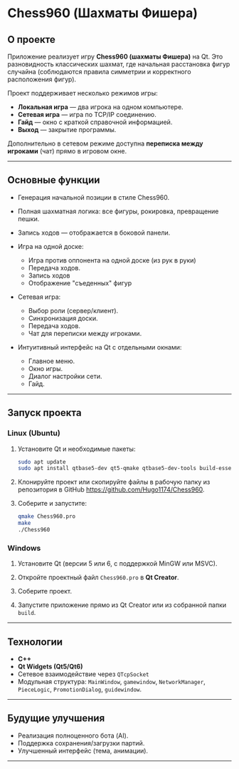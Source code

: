 # Chess960 (Шахматы Фишера)

## О проекте

Приложение реализует игру **Chess960 (шахматы Фишера)** на Qt. Это разновидность классических шахмат, где начальная расстановка фигур случайна (соблюдаются правила симметрии и корректного расположения фигур).

Проект поддерживает несколько режимов игры:

* **Локальная игра** — два игрока на одном компьютере.
* **Сетевая игра** — игра по TCP/IP соединению.
* **Гайд** — окно с краткой справочной информацией.
* **Выход** — закрытие программы.

Дополнительно в сетевом режиме доступна **переписка между игроками** (чат) прямо в игровом окне.

---

## Основные функции

*  Генерация начальной позиции в стиле Chess960.
*  Полная шахматная логика: все фигуры, рокировка, превращение пешки.
*  Запись ходов — отображается в боковой панели.
* Игра на одной доске:

  * Игра против оппонента на одной доске (из рук в руки)
  * Передача ходов.
  * Запись ходов    
  * Отображение "съеденных" фигур

* Сетевая игра:

  * Выбор роли (сервер/клиент).
  * Синхронизация доски.
  * Передача ходов.
  * Чат для переписки между игроками.
* Интуитивный интерфейс на Qt с отдельными окнами:

  * Главное меню.
  * Окно игры.
  * Диалог настройки сети.
  * Гайд.

---

## Запуск проекта

### Linux (Ubuntu)

1. Установите Qt и необходимые пакеты:

   ```bash
   sudo apt update
   sudo apt install qtbase5-dev qt5-qmake qtbase5-dev-tools build-essential
   ```

2. Клонируйте проект или скопируйте файлы в рабочую папку из репозитория в GitHub 
https://github.com/Hugo1174/Chess960.

3. Соберите и запустите:

   ```bash
   qmake Chess960.pro
   make
   ./Chess960
   ```

### Windows

1. Установите Qt (версии 5 или 6, с поддержкой MinGW или MSVC).

2. Откройте проектный файл `Chess960.pro` в **Qt Creator**.

3. Соберите проект.

4. Запустите приложение прямо из Qt Creator или из собранной папки `build`.


---

## Технологии

* **C++**
* **Qt Widgets (Qt5/Qt6)**
* Сетевое взаимодействие через `QTcpSocket`
* Модульная структура: `MainWindow`, `gamewindow`, `NetworkManager`, `PieceLogic`, `PromotionDialog`, `guidewindow`.

---

## Будущие улучшения

* Реализация полноценного бота (AI).
* Поддержка сохранения/загрузки партий.
* Улучшенный интерфейс (тема, анимации).

---
